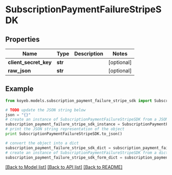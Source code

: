 # SubscriptionPaymentFailureStripeSDK


## Properties
Name | Type | Description | Notes
------------ | ------------- | ------------- | -------------
**client_secret_key** | **str** |  | [optional] 
**raw_json** | **str** |  | [optional] 

## Example

```python
from koyeb.models.subscription_payment_failure_stripe_sdk import SubscriptionPaymentFailureStripeSDK

# TODO update the JSON string below
json = "{}"
# create an instance of SubscriptionPaymentFailureStripeSDK from a JSON string
subscription_payment_failure_stripe_sdk_instance = SubscriptionPaymentFailureStripeSDK.from_json(json)
# print the JSON string representation of the object
print SubscriptionPaymentFailureStripeSDK.to_json()

# convert the object into a dict
subscription_payment_failure_stripe_sdk_dict = subscription_payment_failure_stripe_sdk_instance.to_dict()
# create an instance of SubscriptionPaymentFailureStripeSDK from a dict
subscription_payment_failure_stripe_sdk_form_dict = subscription_payment_failure_stripe_sdk.from_dict(subscription_payment_failure_stripe_sdk_dict)
```
[[Back to Model list]](../README.md#documentation-for-models) [[Back to API list]](../README.md#documentation-for-api-endpoints) [[Back to README]](../README.md)


